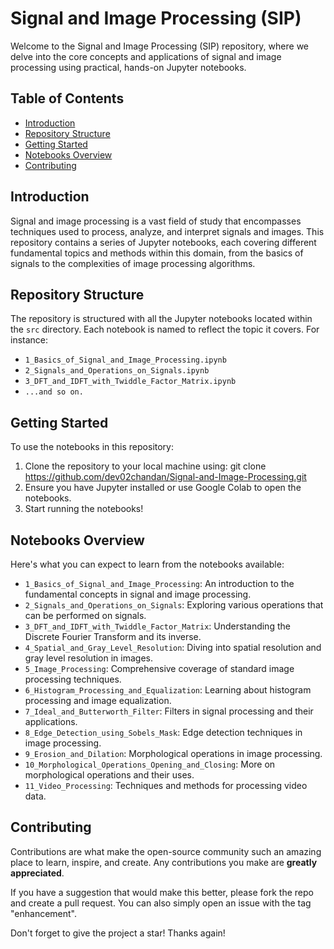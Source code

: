 # Signal and Image Processing (SIP)

Welcome to the Signal and Image Processing (SIP) repository, where we delve into the core concepts and applications of signal and image processing using practical, hands-on Jupyter notebooks.

## Table of Contents

- [Introduction](#introduction)
- [Repository Structure](#repository-structure)
- [Getting Started](#getting-started)
- [Notebooks Overview](#notebooks-overview)
- [Contributing](#contributing)

## Introduction

Signal and image processing is a vast field of study that encompasses techniques used to process, analyze, and interpret signals and images. This repository contains a series of Jupyter notebooks, each covering different fundamental topics and methods within this domain, from the basics of signals to the complexities of image processing algorithms.

## Repository Structure

The repository is structured with all the Jupyter notebooks located within the `src` directory. Each notebook is named to reflect the topic it covers. For instance:

- `1_Basics_of_Signal_and_Image_Processing.ipynb`
- `2_Signals_and_Operations_on_Signals.ipynb`
- `3_DFT_and_IDFT_with_Twiddle_Factor_Matrix.ipynb`
- `...and so on.`

## Getting Started

To use the notebooks in this repository:

1. Clone the repository to your local machine using:
git clone https://github.com/dev02chandan/Signal-and-Image-Processing.git
2. Ensure you have Jupyter installed or use Google Colab to open the notebooks.
3. Start running the notebooks!


## Notebooks Overview

Here's what you can expect to learn from the notebooks available:

- `1_Basics_of_Signal_and_Image_Processing`: An introduction to the fundamental concepts in signal and image processing.
- `2_Signals_and_Operations_on_Signals`: Exploring various operations that can be performed on signals.
- `3_DFT_and_IDFT_with_Twiddle_Factor_Matrix`: Understanding the Discrete Fourier Transform and its inverse.
- `4_Spatial_and_Gray_Level_Resolution`: Diving into spatial resolution and gray level resolution in images.
- `5_Image_Processing`: Comprehensive coverage of standard image processing techniques.
- `6_Histogram_Processing_and_Equalization`: Learning about histogram processing and image equalization.
- `7_Ideal_and_Butterworth_Filter`: Filters in signal processing and their applications.
- `8_Edge_Detection_using_Sobels_Mask`: Edge detection techniques in image processing.
- `9_Erosion_and_Dilation`: Morphological operations in image processing.
- `10_Morphological_Operations_Opening_and_Closing`: More on morphological operations and their uses.
- `11_Video_Processing`: Techniques and methods for processing video data.

## Contributing

Contributions are what make the open-source community such an amazing place to learn, inspire, and create. Any contributions you make are **greatly appreciated**.

If you have a suggestion that would make this better, please fork the repo and create a pull request. You can also simply open an issue with the tag "enhancement".

Don't forget to give the project a star! Thanks again!
